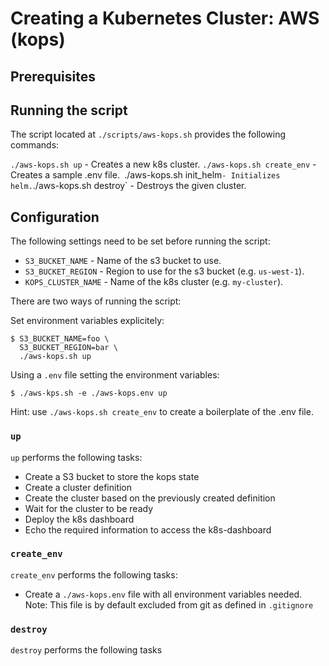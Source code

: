 # Creating a Kubernetes Cluster: AWS (kops)

## Prerequisites

## Running the script

The script located at `./scripts/aws-kops.sh` provides the following commands:

`./aws-kops.sh up` - Creates a new k8s cluster.
`./aws-kops.sh create_env` - Creates a sample .env file.`
`./aws-kops.sh init_helm` - Initializes helm.
`./aws-kops.sh destroy` - Destroys the given cluster.

## Configuration

The following settings need to be set before running the script:

- `S3_BUCKET_NAME` - Name of the s3 bucket to use.
- `S3_BUCKET_REGION` - Region to use for the s3 bucket (e.g. `us-west-1`).
- `KOPS_CLUSTER_NAME` - Name of the k8s cluster (e.g. `my-cluster`).

There are two ways of running the script:

Set environment variables explicitely:

```
$ S3_BUCKET_NAME=foo \
  S3_BUCKET_REGION=bar \
  ./aws-kops.sh up
```

Using a `.env` file setting the environment variables:

```
$ ./aws-kps.sh -e ./aws-kops.env up
```

Hint: use `./aws-kops.sh create_env` to create a boilerplate of the .env file.


### `up`

`up` performs the following tasks:

- Create a S3 bucket to store the kops state
- Create a cluster definition
- Create the cluster based on the previously created definition
- Wait for the cluster to be ready
- Deploy the k8s dashboard
- Echo the required information to access the k8s-dashboard

### `create_env`

`create_env` performs the following tasks:

- Create a `./aws-kops.env` file with all environment variables needed.
  Note: This file is by default excluded from git as defined in `.gitignore`

### `destroy`

`destroy` performs the following tasks